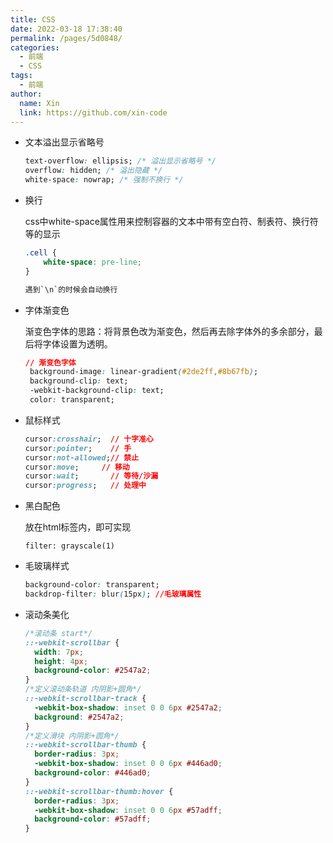 ```yaml
---
title: CSS
date: 2022-03-18 17:38:40
permalink: /pages/5d0848/
categories:
  - 前端
  - CSS
tags:
  - 前端
author:
  name: Xin
  link: https://github.com/xin-code
---
```




- 文本溢出显示省略号

  ```css
  text-overflow: ellipsis; /* 溢出显示省略号 */
  overflow: hidden; /* 溢出隐藏 */
  white-space: nowrap; /* 强制不换行 */
  ```



- 换行

  css中white-space属性用来控制容器的文本中带有空白符、制表符、换行符等的显示

  ```css
  .cell {
      white-space: pre-line;
  }
  
  遇到`\n`的时候会自动换行
  ```

  
  
- 字体渐变色

  渐变色字体的思路：将背景色改为渐变色，然后再去除字体外的多余部分，最后将字体设置为透明。

  ```css
  // 渐变色字体
   background-image: linear-gradient(#2de2ff,#8b67fb);
   background-clip: text;
   -webkit-background-clip: text;
   color: transparent;
  ```

  

- 鼠标样式

  ```css
  cursor:crosshair;  // 十字准心
  cursor:pointer;    // 手
  cursor:not-allowed;// 禁止
  cursor:move; 	   // 移动
  cursor:wait;       // 等待/沙漏
  cursor:progress;   // 处理中
  ```



- 黑白配色

  放在html标签内，即可实现

  ```shell
  filter: grayscale(1)
  ```

  

- 毛玻璃样式

  ```css
  background-color: transparent;
  backdrop-filter: blur(15px); //毛玻璃属性
  ```

  

- 滚动条美化

  ```css
  /*滚动条 start*/
  ::-webkit-scrollbar {
    width: 7px;
    height: 4px;
    background-color: #2547a2;
  }
  /*定义滚动条轨道 内阴影+圆角*/
  ::-webkit-scrollbar-track {
    -webkit-box-shadow: inset 0 0 6px #2547a2;
    background: #2547a2;
  }
  /*定义滑块 内阴影+圆角*/
  ::-webkit-scrollbar-thumb {
    border-radius: 3px;
    -webkit-box-shadow: inset 0 0 6px #446ad0;
    background-color: #446ad0;
  }
  ::-webkit-scrollbar-thumb:hover {
    border-radius: 3px;
    -webkit-box-shadow: inset 0 0 6px #57adff;
    background-color: #57adff;
  }
  ```

  